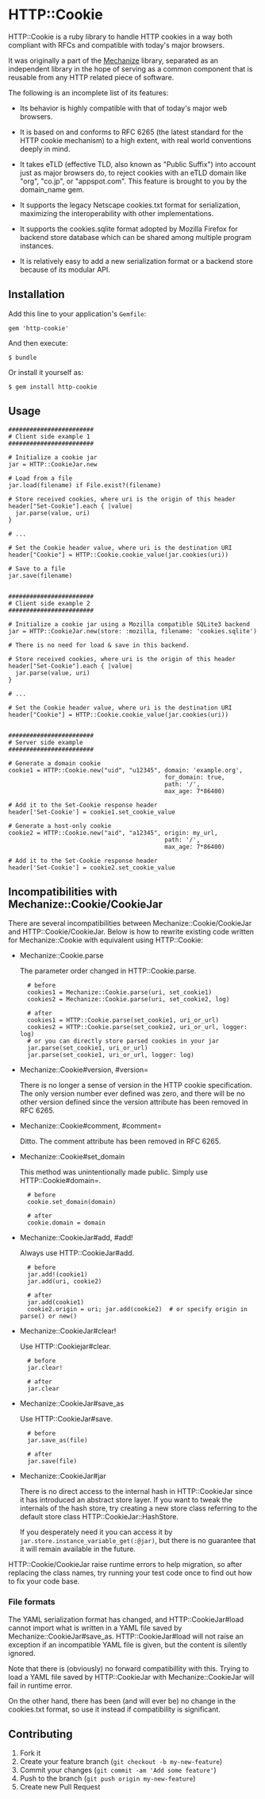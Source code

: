 # HTTP::Cookie

HTTP::Cookie is a ruby library to handle HTTP cookies in a way both
compliant with RFCs and compatible with today's major browsers.

It was originally a part of the
[Mechanize](https://github.com/sparklemotion/mechanize) library,
separated as an independent library in the hope of serving as a common
component that is reusable from any HTTP related piece of software.

The following is an incomplete list of its features:

* Its behavior is highly compatible with that of today's major web
  browsers.

* It is based on and conforms to RFC 6265 (the latest standard for the
  HTTP cookie mechanism) to a high extent, with real world conventions
  deeply in mind.

* It takes eTLD (effective TLD, also known as "Public Suffix") into
  account just as major browsers do, to reject cookies with an eTLD
  domain like "org", "co.jp", or "appspot.com".  This feature is
  brought to you by the domain_name gem.

* It supports the legacy Netscape cookies.txt format for
  serialization, maximizing the interoperability with other
  implementations.

* It supports the cookies.sqlite format adopted by Mozilla Firefox for
  backend store database which can be shared among multiple program
  instances.

* It is relatively easy to add a new serialization format or a backend
  store because of its modular API.

## Installation

Add this line to your application's `Gemfile`:

    gem 'http-cookie'

And then execute:

    $ bundle

Or install it yourself as:

    $ gem install http-cookie

## Usage

    ########################
    # Client side example 1
    ########################

    # Initialize a cookie jar
    jar = HTTP::CookieJar.new

    # Load from a file
    jar.load(filename) if File.exist?(filename)

    # Store received cookies, where uri is the origin of this header
    header["Set-Cookie"].each { |value|
      jar.parse(value, uri)
    }

    # ...

    # Set the Cookie header value, where uri is the destination URI
    header["Cookie"] = HTTP::Cookie.cookie_value(jar.cookies(uri))

    # Save to a file
    jar.save(filename)


    ########################
    # Client side example 2
    ########################

    # Initialize a cookie jar using a Mozilla compatible SQLite3 backend
    jar = HTTP::CookieJar.new(store: :mozilla, filename: 'cookies.sqlite')

    # There is no need for load & save in this backend.

    # Store received cookies, where uri is the origin of this header
    header["Set-Cookie"].each { |value|
      jar.parse(value, uri)
    }

    # ...

    # Set the Cookie header value, where uri is the destination URI
    header["Cookie"] = HTTP::Cookie.cookie_value(jar.cookies(uri))


    ########################
    # Server side example
    ########################

    # Generate a domain cookie
    cookie1 = HTTP::Cookie.new("uid", "u12345", domain: 'example.org',
                                                for_domain: true,
                                                path: '/',
                                                max_age: 7*86400)

    # Add it to the Set-Cookie response header
    header['Set-Cookie'] = cookie1.set_cookie_value

    # Generate a host-only cookie
    cookie2 = HTTP::Cookie.new("aid", "a12345", origin: my_url,
                                                path: '/',
                                                max_age: 7*86400)

    # Add it to the Set-Cookie response header
    header['Set-Cookie'] = cookie2.set_cookie_value


## Incompatibilities with Mechanize::Cookie/CookieJar

There are several incompatibilities between
Mechanize::Cookie/CookieJar and HTTP::Cookie/CookieJar.  Below
is how to rewrite existing code written for Mechanize::Cookie with
equivalent using HTTP::Cookie:

- Mechanize::Cookie.parse

    The parameter order changed in HTTP::Cookie.parse.

        # before
        cookies1 = Mechanize::Cookie.parse(uri, set_cookie1)
        cookies2 = Mechanize::Cookie.parse(uri, set_cookie2, log)

        # after
        cookies1 = HTTP::Cookie.parse(set_cookie1, uri_or_url)
        cookies2 = HTTP::Cookie.parse(set_cookie2, uri_or_url, logger: log)
        # or you can directly store parsed cookies in your jar
        jar.parse(set_cookie1, uri_or_url)
        jar.parse(set_cookie1, uri_or_url, logger: log)

- Mechanize::Cookie#version, #version=

    There is no longer a sense of version in the HTTP cookie
    specification.  The only version number ever defined was zero, and
    there will be no other version defined since the version attribute
    has been removed in RFC 6265.

- Mechanize::Cookie#comment, #comment=

    Ditto.  The comment attribute has been removed in RFC 6265.

- Mechanize::Cookie#set_domain

    This method was unintentionally made public.  Simply use
    HTTP::Cookie#domain=.

        # before
        cookie.set_domain(domain)

        # after
        cookie.domain = domain

- Mechanize::CookieJar#add, #add!

    Always use HTTP::CookieJar#add.

        # before
        jar.add!(cookie1)
        jar.add(uri, cookie2)

        # after
        jar.add(cookie1)
        cookie2.origin = uri; jar.add(cookie2)  # or specify origin in parse() or new()

- Mechanize::CookieJar#clear!

    Use HTTP::Cookiejar#clear.

        # before
        jar.clear!

        # after
        jar.clear

- Mechanize::CookieJar#save_as

    Use HTTP::CookieJar#save.

        # before
        jar.save_as(file)

        # after
        jar.save(file)

- Mechanize::CookieJar#jar

    There is no direct access to the internal hash in HTTP::CookieJar
    since it has introduced an abstract store layer.  If you want to
    tweak the internals of the hash store, try creating a new store
    class referring to the default store class
    HTTP::CookieJar::HashStore.

    If you desperately need it you can access it by
    `jar.store.instance_variable_get(:@jar)`, but there is no
    guarantee that it will remain available in the future.


HTTP::Cookie/CookieJar raise runtime errors to help migration, so
after replacing the class names, try running your test code once to
find out how to fix your code base.

### File formats

The YAML serialization format has changed, and HTTP::CookieJar#load
cannot import what is written in a YAML file saved by
Mechanize::CookieJar#save_as.  HTTP::CookieJar#load will not raise an
exception if an incompatible YAML file is given, but the content is
silently ignored.

Note that there is (obviously) no forward compatibillity with this.
Trying to load a YAML file saved by HTTP::CookieJar with
Mechanize::CookieJar will fail in runtime error.

On the other hand, there has been (and will ever be) no change in the
cookies.txt format, so use it instead if compatibility is significant.

## Contributing

1. Fork it
2. Create your feature branch (`git checkout -b my-new-feature`)
3. Commit your changes (`git commit -am 'Add some feature'`)
4. Push to the branch (`git push origin my-new-feature`)
5. Create new Pull Request
